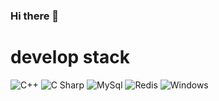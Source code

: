 ### Hi there 👋


# develop stack 


<img alt="C++" src 
="https://img.shields.io/badge/C++-333333.svg?&style=for-the-badge&logo=C++&logoColor=white"/>
<img alt="C Sharp" src 
="https://img.shields.io/badge/CSharp-333333.svg?&style=for-the-badge&logo=CSharp&logoColor=white"/>
<img alt="MySql" src 
="https://img.shields.io/badge/MySql-333333.svg?&style=for-the-badge&logo=MySql&logoColor=white"/>
<img alt="Redis" src 
="https://img.shields.io/badge/Redis-333333.svg?&style=for-the-badge&logo=Redis&logoColor=white"/>
<img alt="Windows" src 
="https://img.shields.io/badge/Windows-0078D6.svg?&style=for-the-badge&logo=Windows&logoColor=white"/>
<!--
**SeungmoHan/SeungmoHan** is a ✨ _special_ ✨ repository because its `README.md` (this file) appears on your GitHub profile.

Here are some ideas to get you started:



- 🔭 I’m currently working on ...
- 🌱 I’m currently learning ...
- 👯 I’m looking to collaborate on ...
- 🤔 I’m looking for help with ...
- 💬 Ask me about ...
- 📫 How to reach me: ...
- 😄 Pronouns: ...
- ⚡ Fun fact: ...
-->
